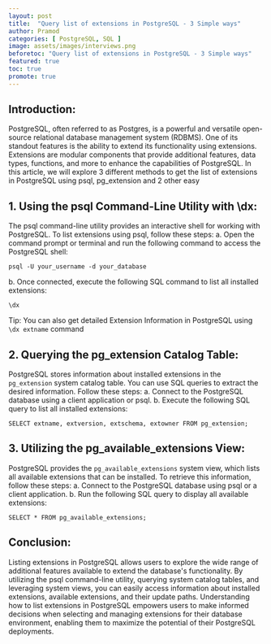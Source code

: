 ```yaml
---
layout: post
title:  "Query list of extensions in PostgreSQL - 3 Simple ways"
author: Pramod
categories: [ PostgreSQL, SQL ]
image: assets/images/interviews.png
beforetoc: "Query list of extensions in PostgreSQL - 3 Simple ways"
featured: true
toc: true
promote: true
---
```


## Introduction:
PostgreSQL, often referred to as Postgres, is a powerful and versatile open-source relational database management system (RDBMS). 
One of its standout features is the ability to extend its functionality using extensions. 
Extensions are modular components that provide additional features, data types, functions, and more to enhance the capabilities of PostgreSQL. 
In this article, we will explore 3 different methods to get the list of extensions in PostgreSQL using psql, pg_extension and 2 other easy 

## 1. Using the psql Command-Line Utility with \dx:

The psql command-line utility provides an interactive shell for working with PostgreSQL. To list extensions using psql, follow these steps:
a. Open the command prompt or terminal and run the following command to access the PostgreSQL shell:
   ```
   psql -U your_username -d your_database
   ```
b. Once connected, execute the following SQL command to list all installed extensions:
   ```
   \dx
   ```
Tip: You can also get detailed Extension Information in PostgreSQL using `\dx extname` command


## 2. Querying the pg_extension Catalog Table:
PostgreSQL stores information about installed extensions in the `pg_extension` system catalog table. You can use SQL queries to extract the desired information. Follow these steps:
a. Connect to the PostgreSQL database using a client application or psql.
b. Execute the following SQL query to list all installed extensions:
   ```
   SELECT extname, extversion, extschema, extowner FROM pg_extension;
   ```

## 3. Utilizing the pg_available_extensions View:
PostgreSQL provides the `pg_available_extensions` system view, which lists all available extensions that can be installed. To retrieve this information, follow these steps:
a. Connect to the PostgreSQL database using psql or a client application.
b. Run the following SQL query to display all available extensions:
   ```
   SELECT * FROM pg_available_extensions;
   ```

## Conclusion:
Listing extensions in PostgreSQL allows users to explore the wide range of additional features available to extend the database's functionality. By utilizing the psql command-line utility, querying system catalog tables, and leveraging system views, you can easily access information about installed extensions, available extensions, and their update paths. Understanding how to list extensions in PostgreSQL empowers users to make informed decisions when selecting and managing extensions for their database environment, enabling them to maximize the potential of their PostgreSQL deployments.